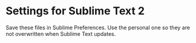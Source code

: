 
Settings for Sublime Text 2
=================

Save these files in Sublime Preferences. Use the personal one so they are not overwritten when Sublime Text updates.
